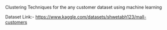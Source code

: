 Clustering Techniques for the any customer dataset using machine learning

Dataset Link:- https://www.kaggle.com/datasets/shwetabh123/mall-customers
